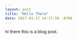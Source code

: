 ```yaml
---
layout: post
title: "Hello There"
date: 2017-01-27 14:17:59 -0700
---
```

<!-- Markdown below -->
hi there this is a blog post.